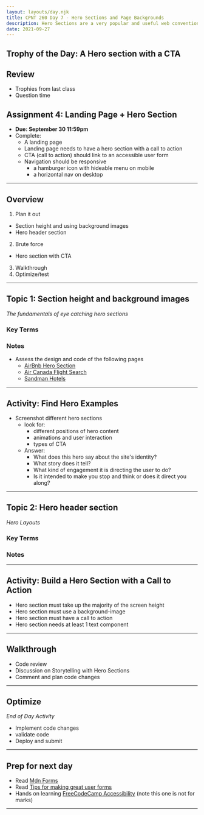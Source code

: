```yaml
---
layout: layouts/day.njk
title: CPNT 260 Day 7 - Hero Sections and Page Backgrounds
description: Hero Sections are a very popular and useful web convention that we will be learning how to build today. This will include setting up CTAs(call to action), setting element heights, and how to use background-images
date: 2021-09-27
---
```

## Trophy of the Day: A Hero section with a CTA

## Review
- Trophies from last class
- Question time

## Assignment 4: Landing Page + Hero Section
- **Due: September 30 11:59pm**
- Complete:
  - A landing page
  - Landing page needs to have a hero section with a call to action
  - CTA (call to action) should link to an accessible user form
  - Navigation should be responsive
    - a hamburger icon with hideable menu on mobile
    - a horizontal nav on desktop
---
## Overview
1. Plan it out
  - Section height and using background images
  - Hero header section
2. Brute force
  - Hero section with CTA
3. Walkthrough
4. Optimize/test

---
## Topic 1: Section height and background images
_The fundamentals of eye catching hero sections_
### Key Terms

### Notes
- Assess the design and code of the following pages
  - [AirBnb Hero Section](https://airbnd.ca)
  - [Air Canada Flight Search](https://flightsearchdirect.com)
  - [Sandman Hotels](https://www.sandmanhotels.com/)
---
## Activity: Find Hero Examples
- Screenshot different hero sections
  - look for:
    - different positions of hero content
    - animations and user interaction
    - types of CTA
  - Answer:
    - What does this hero say about the site's identity?
    - What story does it tell?
    - What kind of engagement it is directing the user to do?
    - Is it intended to make you stop and think or does it direct you along?

---
## Topic 2: Hero header section
_Hero Layouts_

### Key Terms

### Notes

---
## Activity: Build a Hero Section with a Call to Action
- Hero section must take up the majority of the screen height
- Hero section must use a background-image
- Hero section must have a call to action
- Hero section needs at least 1 text component

---
## Walkthrough
- Code review
- Discussion on Storytelling with Hero Sections
- Comment and plan code changes

---
## Optimize
_End of Day Activity_
- Implement code changes
- validate code
- Deploy and submit

---
## Prep for next day
- Read [Mdn Forms](https://developer.mozilla.org/en-US/docs/Learn/Forms)
- Read [Tips for making great user forms](https://css-tricks.com/tips-for-creating-great-web-forms/)
- Hands on learning [FreeCodeCamp Accessibility](https://www.freecodecamp.org/learn/responsive-web-design/#applied-visual-design) (note this one is not for marks)

---
